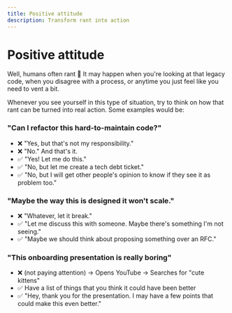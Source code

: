```yaml
---
title: Positive attitude
description: Transform rant into action
---
```


# Positive attitude

Well, humans often rant 🙂
It may happen when you're looking at that legacy code, when you disagree with a process, or anytime you just feel like you need to vent a bit.

Whenever you see yourself in this type of situation, try to think on how that rant can be turned into real action. Some examples would be:

### "Can I refactor this hard-to-maintain code?"
- ❌ "Yes, but that's not my responsibility."
- ❌ "No." And that's it.
- ✅ "Yes! Let me do this."
- ✅ "No, but let me create a tech debt ticket."
- ✅ "No, but I will get other people's opinion to know if they see it as problem too."

### "Maybe the way this is designed it won't scale."
- ❌ "Whatever, let it break."
- ✅ "Let me discuss this with someone. Maybe there's something I'm not seeing."
- ✅ "Maybe we should think about proposing something over an RFC."

### "This onboarding presentation is really boring"
- ❌ (not paying attention) -> Opens YouTube -> Searches for "cute kittens"
- ✅ Have a list of things that you think it could have been better
- ✅ "Hey, thank you for the presentation. I may have a few points that could make this even better."
